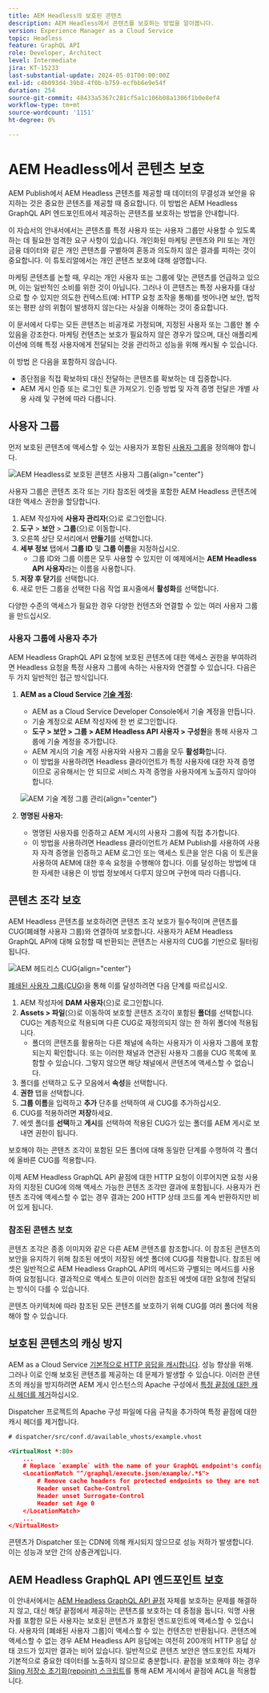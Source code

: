 ```yaml
---
title: AEM Headless의 보호된 콘텐츠
description: AEM Headless에서 콘텐츠를 보호하는 방법을 알아봅니다.
version: Experience Manager as a Cloud Service
topic: Headless
feature: GraphQL API
role: Developer, Architect
level: Intermediate
jira: KT-15233
last-substantial-update: 2024-05-01T00:00:00Z
exl-id: c4b093d4-39b8-4f0b-b759-ecfbb6e9e54f
duration: 254
source-git-commit: 48433a5367c281cf5a1c106b08a1306f1b0e8ef4
workflow-type: tm+mt
source-wordcount: '1151'
ht-degree: 0%

---
```


# AEM Headless에서 콘텐츠 보호

AEM Publish에서 AEM Headless 콘텐츠를 제공할 때 데이터의 무결성과 보안을 유지하는 것은 중요한 콘텐츠를 제공할 때 중요합니다. 이 방법은 AEM Headless GraphQL API 엔드포인트에서 제공하는 콘텐츠를 보호하는 방법을 안내합니다.

이 자습서의 안내서에서는 콘텐츠를 특정 사용자 또는 사용자 그룹만 사용할 수 있도록 하는 데 필요한 엄격한 요구 사항이 있습니다. 개인화된 마케팅 콘텐츠와 PII 또는 개인 금융 데이터와 같은 개인 콘텐츠를 구별하여 혼동과 의도하지 않은 결과를 피하는 것이 중요합니다. 이 튜토리얼에서는 개인 콘텐츠 보호에 대해 설명합니다.

마케팅 콘텐츠를 논할 때, 우리는 개인 사용자 또는 그룹에 맞는 콘텐츠를 언급하고 있으며, 이는 일반적인 소비를 위한 것이 아닙니다. 그러나 이 콘텐츠는 특정 사용자를 대상으로 할 수 있지만 의도한 컨텍스트(예: HTTP 요청 조작을 통해)를 벗어나면 보안, 법적 또는 평판 상의 위험이 발생하지 않는다는 사실을 이해하는 것이 중요합니다.

이 문서에서 다루는 모든 콘텐츠는 비공개로 가정되며, 지정된 사용자 또는 그룹만 볼 수 있음을 강조한다. 마케팅 컨텐츠는 보호가 필요하지 않은 경우가 많으며, 대신 애플리케이션에 의해 특정 사용자에게 전달되는 것을 관리하고 성능을 위해 캐시될 수 있습니다.

이 방법 은 다음을 포함하지 않습니다.

- 종단점을 직접 확보하되 대신 전달하는 콘텐츠를 확보하는 데 집중합니다.
- AEM 게시 인증 또는 로그인 토큰 가져오기. 인증 방법 및 자격 증명 전달은 개별 사용 사례 및 구현에 따라 다릅니다.

## 사용자 그룹

먼저 보호된 콘텐츠에 액세스할 수 있는 사용자가 포함된 [사용자 그룹](https://experienceleague.adobe.com/ko/docs/experience-manager-learn/cloud-service/accessing/aem-users-groups-and-permissions)을 정의해야 합니다.

![AEM Headless로 보호된 콘텐츠 사용자 그룹](./assets/protected-content/user-groups.png){align="center"}

사용자 그룹은 콘텐츠 조각 또는 기타 참조된 에셋을 포함한 AEM Headless 콘텐츠에 대한 액세스 권한을 할당합니다.

1. AEM 작성자에 **사용자 관리자**(으)로 로그인합니다.
1. **도구** > **보안** > **그룹**(으)로 이동합니다.
1. 오른쪽 상단 모서리에서 **만들기**&#x200B;를 선택합니다.
1. **세부 정보** 탭에서 **그룹 ID** 및 **그룹 이름**&#x200B;을 지정하십시오.
   - 그룹 ID와 그룹 이름은 모두 사용할 수 있지만 이 예제에서는 **AEM Headless API 사용자**&#x200B;라는 이름을 사용합니다.
1. **저장 후 닫기**&#x200B;를 선택합니다.
1. 새로 만든 그룹을 선택한 다음 작업 표시줄에서 **활성화**&#x200B;를 선택합니다.

다양한 수준의 액세스가 필요한 경우 다양한 컨텐츠와 연결할 수 있는 여러 사용자 그룹을 만드십시오.

### 사용자 그룹에 사용자 추가

AEM Headless GraphQL API 요청에 보호된 콘텐츠에 대한 액세스 권한을 부여하려면 Headless 요청을 특정 사용자 그룹에 속하는 사용자와 연결할 수 있습니다. 다음은 두 가지 일반적인 접근 방식입니다.

1. **AEM as a Cloud Service [기술 계정](https://experienceleague.adobe.com/en/docs/experience-manager-learn/getting-started-with-aem-headless/authentication/service-credentials):**
   - AEM as a Cloud Service Developer Console에서 기술 계정을 만듭니다.
   - 기술 계정으로 AEM 작성자에 한 번 로그인합니다.
   - **도구 > 보안 > 그룹 > AEM Headless API 사용자 > 구성원**&#x200B;을 통해 사용자 그룹에 기술 계정을 추가합니다.
   - AEM 게시의 기술 계정 사용자와 사용자 그룹을 모두 **활성화**&#x200B;합니다.
   - 이 방법을 사용하려면 Headless 클라이언트가 특정 사용자에 대한 자격 증명이므로 공유해서는 안 되므로 서비스 자격 증명을 사용자에게 노출하지 않아야 합니다.

   ![AEM 기술 계정 그룹 관리](./assets/protected-content/group-membership.png){align="center"}

2. **명명된 사용자:**
   - 명명된 사용자를 인증하고 AEM 게시의 사용자 그룹에 직접 추가합니다.
   - 이 방법을 사용하려면 Headless 클라이언트가 AEM Publish를 사용하여 사용자 자격 증명을 인증하고 AEM 로그인 또는 액세스 토큰을 얻은 다음 이 토큰을 사용하여 AEM에 대한 후속 요청을 수행해야 합니다. 이를 달성하는 방법에 대한 자세한 내용은 이 방법 정보에서 다루지 않으며 구현에 따라 다릅니다.

## 콘텐츠 조각 보호

AEM Headless 콘텐츠를 보호하려면 콘텐츠 조각 보호가 필수적이며 콘텐츠를 CUG(폐쇄형 사용자 그룹)와 연결하여 보호합니다. 사용자가 AEM Headless GraphQL API에 대해 요청할 때 반환되는 콘텐츠는 사용자의 CUG를 기반으로 필터링됩니다.

![AEM 헤드리스 CUG](./assets/protected-content/cugs.png){align="center"}

[폐쇄된 사용자 그룹(CUG)](https://experienceleague.adobe.com/en/docs/experience-manager-learn/assets/advanced/closed-user-groups)을 통해 이를 달성하려면 다음 단계를 따르십시오.

1. AEM 작성자에 **DAM 사용자**(으)로 로그인합니다.
2. **Assets > 파일**(으)로 이동하여 보호할 콘텐츠 조각이 포함된 **폴더**&#x200B;를 선택합니다. CUG는 계층적으로 적용되며 다른 CUG로 재정의되지 않는 한 하위 폴더에 적용됩니다.
   - 폴더의 콘텐츠를 활용하는 다른 채널에 속하는 사용자가 이 사용자 그룹에 포함되는지 확인합니다. 또는 이러한 채널과 연관된 사용자 그룹을 CUG 목록에 포함할 수 있습니다. 그렇지 않으면 해당 채널에서 콘텐츠에 액세스할 수 없습니다.
3. 폴더를 선택하고 도구 모음에서 **속성**&#x200B;을 선택합니다.
4. **권한** 탭을 선택합니다.
5. **그룹 이름**&#x200B;을 입력하고 **추가** 단추를 선택하여 새 CUG를 추가하십시오.
6. CUG를 적용하려면 **저장**&#x200B;하세요.
7. 에셋 폴더를 **선택**&#x200B;하고 **게시**&#x200B;를 선택하여 적용된 CUG가 있는 폴더를 AEM 게시로 보내면 권한이 됩니다.

보호해야 하는 콘텐츠 조각이 포함된 모든 폴더에 대해 동일한 단계를 수행하여 각 폴더에 올바른 CUG를 적용합니다.

이제 AEM Headless GraphQL API 끝점에 대한 HTTP 요청이 이루어지면 요청 사용자의 지정된 CUG에 의해 액세스 가능한 콘텐츠 조각만 결과에 포함됩니다. 사용자가 컨텐츠 조각에 액세스할 수 없는 경우 결과는 200 HTTP 상태 코드를 계속 반환하지만 비어 있게 됩니다.

### 참조된 콘텐츠 보호

콘텐츠 조각은 종종 이미지와 같은 다른 AEM 콘텐츠를 참조합니다. 이 참조된 콘텐츠의 보안을 유지하기 위해 참조된 에셋이 저장된 에셋 폴더에 CUG를 적용합니다. 참조된 에셋은 일반적으로 AEM Headless GraphQL API의 메서드와 구별되는 메서드를 사용하여 요청됩니다. 결과적으로 액세스 토큰이 이러한 참조된 에셋에 대한 요청에 전달되는 방식이 다를 수 있습니다.

콘텐츠 아키텍처에 따라 참조된 모든 콘텐츠를 보호하기 위해 CUG를 여러 폴더에 적용해야 할 수 있습니다.

## 보호된 콘텐츠의 캐싱 방지

AEM as a Cloud Service [기본적으로 HTTP 응답을 캐시합니다](https://experienceleague.adobe.com/en/docs/experience-manager-learn/cloud-service/caching/publish). 성능 향상을 위해. 그러나 이로 인해 보호된 콘텐츠를 제공하는 데 문제가 발생할 수 있습니다. 이러한 콘텐츠의 캐싱을 방지하려면 AEM 게시 인스턴스의 Apache 구성에서 [특정 끝점에 대한 캐시 헤더를 제거](https://experienceleague.adobe.com/en/docs/experience-manager-learn/cloud-service/caching/publish#how-to-customize-cache-rules-1)하십시오.

Dispatcher 프로젝트의 Apache 구성 파일에 다음 규칙을 추가하여 특정 끝점에 대한 캐시 헤더를 제거합니다.

```xml
# dispatcher/src/conf.d/available_vhosts/example.vhost

<VirtualHost *:80>
    ...
    # Replace `example` with the name of your GraphQL endpoint's configuration name.
    <LocationMatch "^/graphql/execute.json/example/.*$">
        # Remove cache headers for protected endpoints so they are not cached
        Header unset Cache-Control
        Header unset Surrogate-Control
        Header set Age 0
    </LocationMatch>
    ...
</VirtualHost>
```

콘텐츠가 Dispatcher 또는 CDN에 의해 캐시되지 않으므로 성능 저하가 발생합니다. 이는 성능과 보안 간의 상충관계입니다.

## AEM Headless GraphQL API 엔드포인트 보호

이 안내서에서는 [AEM Headless GraphQL API 끝점](https://experienceleague.adobe.com/en/docs/experience-manager-cloud-service/content/headless/graphql-api/graphql-endpoint) 자체를 보호하는 문제를 해결하지 않고, 대신 해당 끝점에서 제공하는 콘텐츠를 보호하는 데 중점을 둡니다. 익명 사용자를 포함한 모든 사용자는 보호된 콘텐츠가 포함된 엔드포인트에 액세스할 수 있습니다. 사용자의 [폐쇄된 사용자 그룹]이 액세스할 수 있는 컨텐츠만 반환됩니다. 콘텐츠에 액세스할 수 없는 경우 AEM Headless API 응답에는 여전히 200개의 HTTP 응답 상태 코드가 있지만 결과는 비어 있습니다. 일반적으로 콘텐츠 보안은 엔드포인트 자체가 기본적으로 중요한 데이터를 노출하지 않으므로 충분합니다. 끝점을 보호해야 하는 경우 [Sling 저장소 초기화(repoinit) 스크립트](https://sling.apache.org/documentation/bundles/repository-initialization.html#repoinit-parser-test-scenarios)를 통해 AEM 게시에서 끝점에 ACL을 적용합니다.
